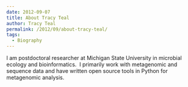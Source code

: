 ```yaml
---
date: 2012-09-07
title: About Tracy Teal
author: Tracy Teal
permalink: /2012/09/about-tracy-teal/
tags:
  - Biography
---
```

I am postdoctoral researcher at Michigan State University in microbial ecology and bioinformatics.  I primarily work with metagenomic and sequence data and have written open source tools in Python for metagenomic analysis.

